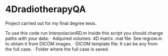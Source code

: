 # 4DradiotherapyQA
Project carried out for my final degree tesis.

To use this code run InterpolacionRD.m
Inside this script you should change paths with your data:
  · Adquired volumes: 4D matrix .mat file. See regrow.m to obtain it from DICOM images.
  · DICOM template file: It can be any from the full case.
  · Folder where the full case is saved.
